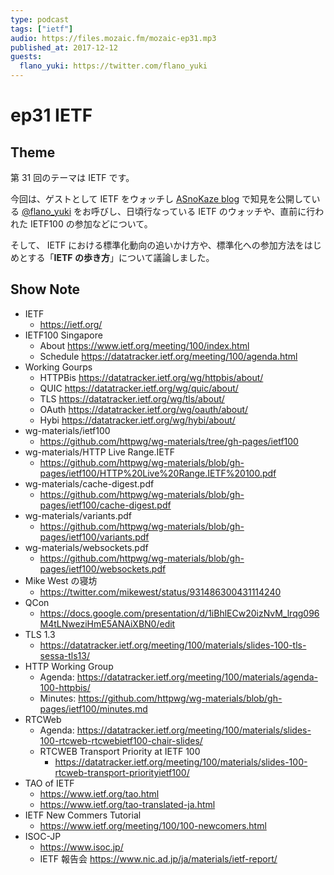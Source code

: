 ```yaml
---
type: podcast
tags: ["ietf"]
audio: https://files.mozaic.fm/mozaic-ep31.mp3
published_at: 2017-12-12
guests:
  flano_yuki: https://twitter.com/flano_yuki
---
```


# ep31 IETF

## Theme

第 31 回のテーマは IETF です。

今回は、ゲストとして IETF をウォッチし [ASnoKaze blog](http://asnokaze.hatenablog.com/) で知見を公開している [@flano_yuki](https://twitter.com/flano_yuki) をお呼びし、日頃行なっている IETF のウォッチや、直前に行われた IETF100 の参加などについて。

そして、 IETF における標準化動向の追いかけ方や、標準化への参加方法をはじめとする「**IETF の歩き方**」について議論しました。

## Show Note

- IETF
  - https://ietf.org/
- IETF100 Singapore
  - About https://www.ietf.org/meeting/100/index.html
  - Schedule https://datatracker.ietf.org/meeting/100/agenda.html
- Working Gourps
  - HTTPBis https://datatracker.ietf.org/wg/httpbis/about/
  - QUIC https://datatracker.ietf.org/wg/quic/about/
  - TLS https://datatracker.ietf.org/wg/tls/about/
  - OAuth https://datatracker.ietf.org/wg/oauth/about/
  - Hybi https://datatracker.ietf.org/wg/hybi/about/
- wg-materials/ietf100
  - https://github.com/httpwg/wg-materials/tree/gh-pages/ietf100
- wg-materials/HTTP Live Range.IETF
  - https://github.com/httpwg/wg-materials/blob/gh-pages/ietf100/HTTP%20Live%20Range.IETF%20100.pdf
- wg-materials/cache-digest.pdf
  - https://github.com/httpwg/wg-materials/blob/gh-pages/ietf100/cache-digest.pdf
- wg-materials/variants.pdf
  - https://github.com/httpwg/wg-materials/blob/gh-pages/ietf100/variants.pdf
- wg-materials/websockets.pdf
  - https://github.com/httpwg/wg-materials/blob/gh-pages/ietf100/websockets.pdf
- Mike West の寝坊
  - https://twitter.com/mikewest/status/931486300431114240
- QCon
  - https://docs.google.com/presentation/d/1iBhlECw20izNvM_lrqg096M4tLNweziHmE5ANAiXBN0/edit
- TLS 1.3
  - https://datatracker.ietf.org/meeting/100/materials/slides-100-tls-sessa-tls13/
- HTTP Working Group
  - Agenda: https://datatracker.ietf.org/meeting/100/materials/agenda-100-httpbis/
  - Minutes: https://github.com/httpwg/wg-materials/blob/gh-pages/ietf100/minutes.md
- RTCWeb
  - Agenda: https://datatracker.ietf.org/meeting/100/materials/slides-100-rtcweb-rtcwebietf100-chair-slides/
  - RTCWEB Transport Priority at IETF 100
    - https://datatracker.ietf.org/meeting/100/materials/slides-100-rtcweb-transport-priorityietf100/
- TAO of IETF
  - https://www.ietf.org/tao.html
  - https://www.ietf.org/tao-translated-ja.html
- IETF New Commers Tutorial
  - https://www.ietf.org/meeting/100/100-newcomers.html
- ISOC-JP
  - https://www.isoc.jp/
  - IETF 報告会 https://www.nic.ad.jp/ja/materials/ietf-report/
